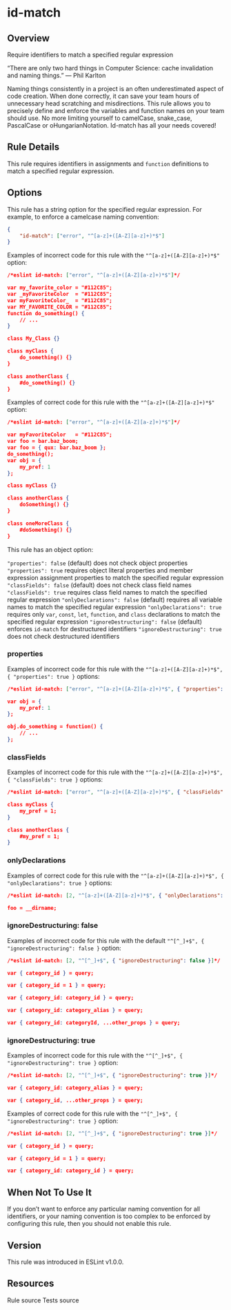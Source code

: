 
# id-match
## Overview
Require identifiers to match a specified regular expression




“There are only two hard things in Computer Science: cache invalidation and naming things.” — Phil Karlton

Naming things consistently in a project is an often underestimated aspect of code creation.
When done correctly, it can save your team hours of unnecessary head scratching and misdirections.
This rule allows you to precisely define and enforce the variables and function names on your team should use.
No more limiting yourself to camelCase, snake_case, PascalCase or oHungarianNotation. Id-match has all your needs covered!
## Rule Details
This rule requires identifiers in assignments and `function` definitions to match a specified regular expression.
## Options
This rule has a string option for the specified regular expression.
For example, to enforce a camelcase naming convention:

```json
{
    "id-match": ["error", "^[a-z]+([A-Z][a-z]+)*$"]
}
```
Examples of incorrect code for this rule with the `"^[a-z]+([A-Z][a-z]+)*$"` option:


```json
/*eslint id-match: ["error", "^[a-z]+([A-Z][a-z]+)*$"]*/

var my_favorite_color = "#112C85";
var _myFavoriteColor  = "#112C85";
var myFavoriteColor_  = "#112C85";
var MY_FAVORITE_COLOR = "#112C85";
function do_something() {
    // ...
}

class My_Class {}

class myClass {
    do_something() {}
}

class anotherClass {
    #do_something() {}
}
```
Examples of correct code for this rule with the `"^[a-z]+([A-Z][a-z]+)*$"` option:


```json
/*eslint id-match: ["error", "^[a-z]+([A-Z][a-z]+)*$"]*/

var myFavoriteColor   = "#112C85";
var foo = bar.baz_boom;
var foo = { qux: bar.baz_boom };
do_something();
var obj = {
    my_pref: 1
};

class myClass {}

class anotherClass {
    doSomething() {}
}

class oneMoreClass {
    #doSomething() {}
}
```
This rule has an object option:

`"properties": false` (default) does not check object properties
`"properties": true` requires object literal properties and member expression assignment properties to match the specified regular expression
`"classFields": false` (default) does not check class field names
`"classFields": true` requires class field names to match the specified regular expression
`"onlyDeclarations": false` (default) requires all variable names to match the specified regular expression
`"onlyDeclarations": true` requires only `var`, `const`, `let`, `function`, and `class` declarations to match the specified regular expression
`"ignoreDestructuring": false` (default) enforces `id-match` for destructured identifiers
`"ignoreDestructuring": true` does not check destructured identifiers

### properties
Examples of incorrect code for this rule with the `"^[a-z]+([A-Z][a-z]+)*$", { "properties": true }` options:


```json
/*eslint id-match: ["error", "^[a-z]+([A-Z][a-z]+)*$", { "properties": true }]*/

var obj = {
    my_pref: 1
};

obj.do_something = function() {
    // ...
};
```
### classFields
Examples of incorrect code for this rule with the `"^[a-z]+([A-Z][a-z]+)*$", { "classFields": true }` options:


```json
/*eslint id-match: ["error", "^[a-z]+([A-Z][a-z]+)*$", { "classFields": true }]*/

class myClass {
    my_pref = 1;
}

class anotherClass {
    #my_pref = 1;
}
```
### onlyDeclarations
Examples of correct code for this rule with the `"^[a-z]+([A-Z][a-z]+)*$", { "onlyDeclarations": true }` options:


```json
/*eslint id-match: [2, "^[a-z]+([A-Z][a-z]+)*$", { "onlyDeclarations": true }]*/

foo = __dirname;
```
### ignoreDestructuring: false
Examples of incorrect code for this rule with the default `"^[^_]+$", { "ignoreDestructuring": false }` option:


```json
/*eslint id-match: [2, "^[^_]+$", { "ignoreDestructuring": false }]*/

var { category_id } = query;

var { category_id = 1 } = query;

var { category_id: category_id } = query;

var { category_id: category_alias } = query;

var { category_id: categoryId, ...other_props } = query;
```
### ignoreDestructuring: true
Examples of incorrect code for this rule with the `"^[^_]+$", { "ignoreDestructuring": true }` option:


```json
/*eslint id-match: [2, "^[^_]+$", { "ignoreDestructuring": true }]*/

var { category_id: category_alias } = query;

var { category_id, ...other_props } = query;
```
Examples of correct code for this rule with the `"^[^_]+$", { "ignoreDestructuring": true }` option:


```json
/*eslint id-match: [2, "^[^_]+$", { "ignoreDestructuring": true }]*/

var { category_id } = query;

var { category_id = 1 } = query;

var { category_id: category_id } = query;
```
## When Not To Use It
If you don’t want to enforce any particular naming convention for all identifiers, or your naming convention is too complex to be enforced by configuring this rule, then you should not enable this rule.
## Version
This rule was introduced in ESLint v1.0.0.
## Resources

Rule source 
Tests source 

